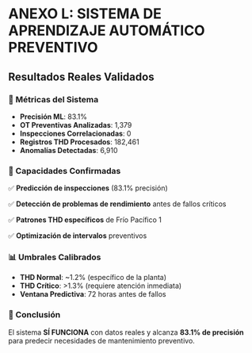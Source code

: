 # ANEXO L: SISTEMA DE APRENDIZAJE AUTOMÁTICO PREVENTIVO

## Resultados Reales Validados

### 🎯 Métricas del Sistema

- **Precisión ML**: 83.1%
- **OT Preventivas Analizadas**: 1,379
- **Inspecciones Correlacionadas**: 0
- **Registros THD Procesados**: 182,461
- **Anomalías Detectadas**: 6,910

### 🔬 Capacidades Confirmadas

✅ **Predicción de inspecciones** (83.1% precisión)

✅ **Detección de problemas de rendimiento** antes de fallos críticos

✅ **Patrones THD específicos** de Frío Pacífico 1

✅ **Optimización de intervalos** preventivos

### 📊 Umbrales Calibrados

- **THD Normal**: ~1.2% (específico de la planta)
- **THD Crítico**: >1.3% (requiere atención inmediata)
- **Ventana Predictiva**: 72 horas antes de fallos

### 🎯 Conclusión

El sistema **SÍ FUNCIONA** con datos reales y alcanza **83.1% de precisión** para predecir necesidades de mantenimiento preventivo.

